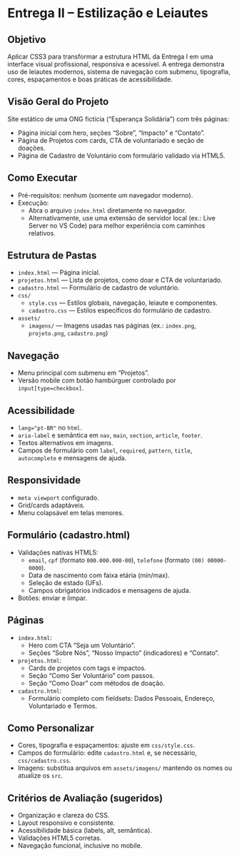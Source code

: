 # Entrega II – Estilização e Leiautes

## Objetivo
Aplicar CSS3 para transformar a estrutura HTML da Entrega I em uma interface visual profissional, responsiva e acessível. A entrega demonstra uso de leiautes modernos, sistema de navegação com submenu, tipografia, cores, espaçamentos e boas práticas de acessibilidade.

## Visão Geral do Projeto
Site estático de uma ONG fictícia (“Esperança Solidária”) com três páginas:
- Página inicial com hero, seções “Sobre”, “Impacto” e “Contato”.
- Página de Projetos com cards, CTA de voluntariado e seção de doações.
- Página de Cadastro de Voluntário com formulário validado via HTML5.

## Como Executar
- Pré-requisitos: nenhum (somente um navegador moderno).
- Execução:
  - Abra o arquivo `index.html` diretamente no navegador.
  - Alternativamente, use uma extensão de servidor local (ex.: Live Server no VS Code) para melhor experiência com caminhos relativos.

## Estrutura de Pastas
- `index.html` — Página inicial.
- `projetos.html` — Lista de projetos, como doar e CTA de voluntariado.
- `cadastro.html` — Formulário de cadastro de voluntário.
- `css/`
  - `style.css` — Estilos globais, navegação, leiaute e componentes.
  - `cadastro.css` — Estilos específicos do formulário de cadastro.
- `assets/`
  - `imagens/` — Imagens usadas nas páginas (ex.: `index.png`, `projeto.png`, `cadastro.png`)

## Navegação
- Menu principal com submenu em “Projetos”.
- Versão mobile com botão hambúrguer controlado por `input[type=checkbox]`.

## Acessibilidade
- `lang="pt-BR"` no `html`.
- `aria-label` e semântica em `nav`, `main`, `section`, `article`, `footer`.
- Textos alternativos em imagens.
- Campos de formulário com `label`, `required`, `pattern`, `title`, `autocomplete` e mensagens de ajuda.

## Responsividade
- `meta viewport` configurado.
- Grid/cards adaptáveis.
- Menu colapsável em telas menores.

## Formulário (cadastro.html)
- Validações nativas HTML5:
  - `email`, `cpf` (formato `000.000.000-00`), `telefone` (formato `(00) 00000-0000`).
  - Data de nascimento com faixa etária (min/max).
  - Seleção de estado (UFs).
  - Campos obrigatórios indicados e mensagens de ajuda.
- Botões: enviar e limpar.

## Páginas
- `index.html`:
  - Hero com CTA “Seja um Voluntário”.
  - Seções “Sobre Nós”, “Nosso Impacto” (indicadores) e “Contato”.
- `projetos.html`:
  - Cards de projetos com tags e impactos.
  - Seção “Como Ser Voluntário” com passos.
  - Seção “Como Doar” com métodos de doação.
- `cadastro.html`:
  - Formulário completo com fieldsets: Dados Pessoais, Endereço, Voluntariado e Termos.

## Como Personalizar
- Cores, tipografia e espaçamentos: ajuste em `css/style.css`.
- Campos do formulário: edite `cadastro.html` e, se necessário, `css/cadastro.css`.
- Imagens: substitua arquivos em `assets/imagens/` mantendo os nomes ou atualize os `src`.

## Critérios de Avaliação (sugeridos)
- Organização e clareza do CSS.
- Layout responsivo e consistente.
- Acessibilidade básica (labels, alt, semântica).
- Validações HTML5 corretas.
- Navegação funcional, inclusive no mobile.
